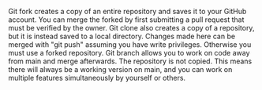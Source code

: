 Git fork creates a copy of an entire repository and saves it to your GitHub account. You 
can merge the forked by first submitting a pull request that must be verified by the owner. 
Git clone also creates a copy of a repository, but it is instead saved to a local directory. 
Changes made here can be merged with "git push" assuming you have write privileges.
Otherwise you must use a forked repository. Git branch allows you to work on code away from 
main and merge afterwards. The repository is not copied. This means there will always be a 
working version on main, and you can work on multiple features simultaneously by yourself or others.

